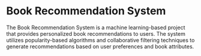# Book Recommendation System

The Book Recommendation System is a machine learning-based project that provides personalized book recommendations to users. The system utilizes popularity-based algorithms and collaborative filtering techniques to generate recommendations based on user preferences and book attributes.
